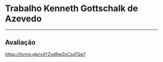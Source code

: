 # Trabalho Kenneth Gottschalk de Azevedo

----------------------------------------------------------
Avaliação
----------------------------------------------------------
https://forms.gle/vdYZydRwGxCzpTQe7